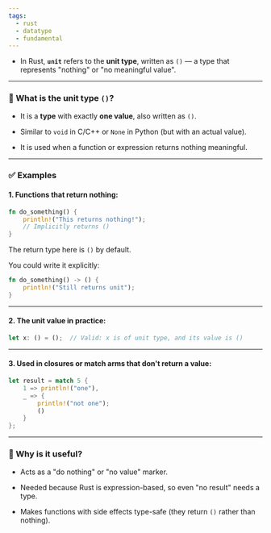 ```yaml
---
tags:
  - rust
  - datatype
  - fundamental
---
```


- In Rust, **`unit`** refers to the **unit type**, written as `()` — a type that represents "nothing" or "no meaningful value".

---

### 🧱 What is the unit type `()`?

- It is a **type** with exactly **one value**, also written as `()`.
    
- Similar to `void` in C/C++ or `None` in Python (but with an actual value).
    
- It is used when a function or expression returns nothing meaningful.
    

---

### ✅ Examples

#### 1. **Functions that return nothing:**

```rust
fn do_something() {
    println!("This returns nothing!");
    // Implicitly returns ()
}
```

The return type here is `()` by default.

You could write it explicitly:

```rust
fn do_something() -> () {
    println!("Still returns unit");
}
```

---

#### 2. **The unit value in practice:**

```rust
let x: () = ();  // Valid: x is of unit type, and its value is ()
```

---

#### 3. **Used in closures or match arms that don't return a value:**

```rust
let result = match 5 {
    1 => println!("one"),
    _ => {
        println!("not one");
        ()
    }
};
```

---

### 🧠 Why is it useful?

- Acts as a "do nothing" or "no value" marker.
    
- Needed because Rust is expression-based, so even "no result" needs a type.
    
- Makes functions with side effects type-safe (they return `()` rather than nothing).
    
